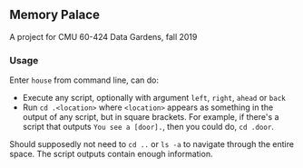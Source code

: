 ## Memory Palace

A project for CMU 60-424 Data Gardens, fall 2019

### Usage

Enter `house` from command line, can do: 

- Execute any script, optionally with argument `left`, `right`, `ahead` or `back`
- Run `cd .<location>` where `<location>` appears as something in the output of any script, but in square brackets. For example, if there's a script that outputs `You see a [door].`, then you could do, `cd .door`.

Should supposedly not need to `cd ..` or `ls -a` to navigate through the entire space. The script outputs contain enough information.
